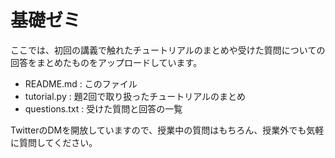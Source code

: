 # 基礎ゼミ

ここでは、初回の講義で触れたチュートリアルのまとめや受けた質問についての回答をまとめたものをアップロードしています。

- README.md : このファイル
- tutorial.py : 題2回で取り扱ったチュートリアルのまとめ
- questions.txt : 受けた質問と回答の一覧

TwitterのDMを開放していますので、授業中の質問はもちろん、授業外でも気軽に質問してください。